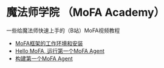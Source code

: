 # **魔法师学院 （MoFA Academy）**

一些给魔法师快速上手的（B站）MoFA视频教程 

- [MoFA框架的工作环境和安装](https://www.bilibili.com/video/BV15fQPY6Epv?buvid=XX9EC0E958D196B90E2C7711555CC2AFED7BD&from_spmid=main.space-contribution.0.0&is_story_h5=false&mid=ar3kJYZrK2lEhJGWOa4PYA%3D%3D&plat_id=116&share_from=ugc&share_medium=android&share_plat=android&share_session_id=313723f9-0d62-4480-ba12-452d35e2aa76&share_source=WEIXIN&share_tag=s_i&spmid=united.player-video-detail.0.0&timestamp=1741872410&unique_k=cMGJ1u7&up_id=3546869825276182)
- [Hello MoFA, 运行第一个MoFA Agent](https://www.bilibili.com/video/BV15fQPY6EnD/?buvid=XX9EC0E958D196B90E2C7711555CC2AFED7BD&from_spmid=main.space-contribution.0.0&is_story_h5=false&mid=ar3kJYZrK2lEhJGWOa4PYA%3D%3D&plat_id=116&share_from=ugc&share_medium=android&share_plat=android&share_session_id=b2871fd4-087a-4eb5-bad5-1230c2815a39&share_source=WEIXIN&share_tag=s_i&spmid=united.player-video-detail.0.0&timestamp=1741872425&unique_k=JlZ2DVM&up_id=3546869825276182)
- [构建第一个MoFA Agent](https://www.bilibili.com/video/BV15fQPY6E1g/?buvid=XX9EC0E958D196B90E2C7711555CC2AFED7BD&from_spmid=main.space-contribution.0.0&is_story_h5=false&mid=ar3kJYZrK2lEhJGWOa4PYA%3D%3D&plat_id=116&share_from=ugc&share_medium=android&share_plat=android&share_session_id=684170a4-a9fe-44df-a3ce-57dd5ef834ea&share_source=WEIXIN&share_tag=s_i&spmid=united.player-video-detail.0.0&timestamp=1741872441&unique_k=yVo3XkA&up_id=3546869825276182)
